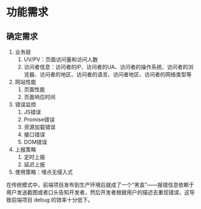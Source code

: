 # 功能需求


## 确定需求

1. 业务层
   1. UV/PV：页面访问量和访问人数
   2. 访问者信息：访问者的IP、访问者的UA、访问者的操作系统、访问者的浏览器、访问者的地区、访问者的语言、访问者地区、访问者的网络类型等
2. 网站性能
   1. 页面性能
   2. 页面响应时间
3. 错误监控
   1. JS错误
   2. Promise错误
   3. 资源加载错误
   4. 接口错误
   5. DOM错误
4. 上报策略
   1. 定时上报
   2. 延迟上报
5. 使用策略：埋点无侵入式

<!-- 前言 -->
在传统模式中，前端项目发布到生产环境后就成了一个“黑盒”——报错信息依赖于用户发送截图或者口头告知开发者，然后开发者根据用户的描述去重现错误，这导致前端项目 debug 的效率十分低下。

